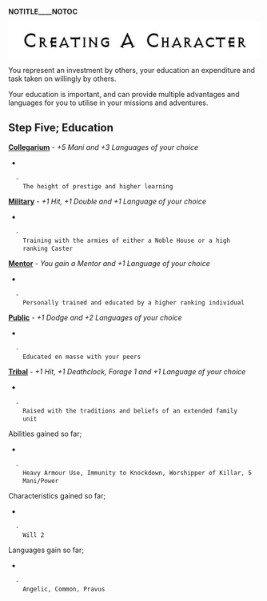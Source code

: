 __NOTITLE____NOTOC__

<div class="center" style="width: auto; margin-left: auto; margin-right: auto;">

![<File:CharGen.jpg>](CharGen.jpg "File:CharGen.jpg")

</div>

You represent an investment by others, your education an expenditure and
task taken on willingly by others.

Your education is important, and can provide multiple advantages and
languages for you to utilise in your missions and adventures.

## **Step Five; Education**

**[Collegarium](GoldAngelEarthDIKC "wikilink")** - *+5 Mani and +3
Languages of your choice*

  -

      -
        The height of prestige and higher learning

**[Military](GoldAngelEarthDIKM "wikilink")** - *+1 Hit, +1 Double and
+1 Language of your choice*

  -

      -
        Training with the armies of either a Noble House or a high
        ranking Caster

**[Mentor](GoldAngelEarthDIKMe "wikilink")** - *You gain a Mentor and +1
Language of your choice*

  -

      -
        Personally trained and educated by a higher ranking individual

**[Public](GoldAngelEarthDIKP "wikilink")** - *+1 Dodge and +2 Languages
of your choice*

  -

      -
        Educated en masse with your peers

**[Tribal](GoldAngelEarthDIKT "wikilink")** - *+1 Hit, +1 Deathclock,
Forage 1 and +1 Language of your choice*

  -

      -
        Raised with the traditions and beliefs of an extended family
        unit

Abilities gained so far;

  -

      -
        Heavy Armour Use, Immunity to Knockdown, Worshipper of Killar, 5
        Mani/Power

Characteristics gained so far;

  -

      -
        Will 2

Languages gain so far;

  -

      -
        Angelic, Common, Pravus